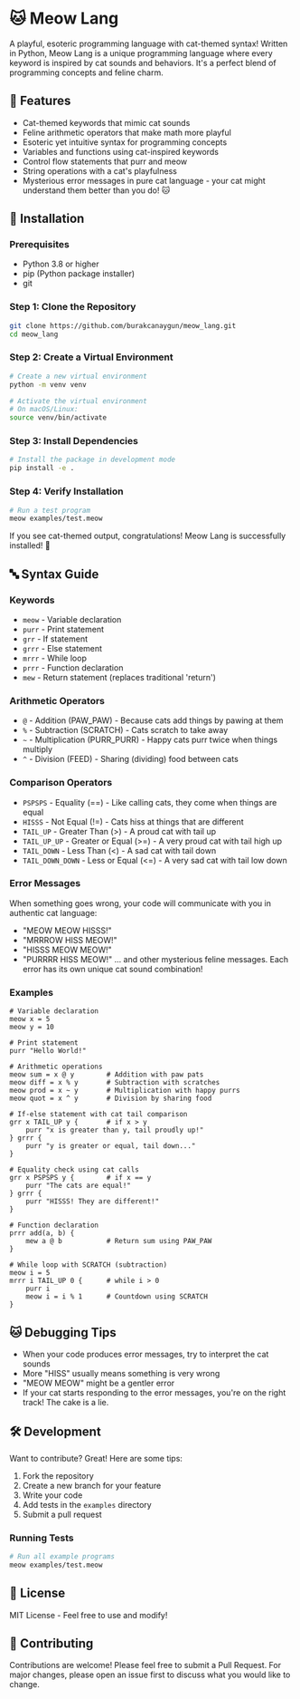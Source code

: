 # 🐱 Meow Lang

A playful, esoteric programming language with cat-themed syntax! Written in Python, Meow Lang is a unique programming language where every keyword is inspired by cat sounds and behaviors. It's a perfect blend of programming concepts and feline charm.

## 🎯 Features

- Cat-themed keywords that mimic cat sounds
- Feline arithmetic operators that make math more playful
- Esoteric yet intuitive syntax for programming concepts
- Variables and functions using cat-inspired keywords
- Control flow statements that purr and meow
- String operations with a cat's playfulness
- Mysterious error messages in pure cat language - your cat might understand them better than you do! 🐱

## 🚀 Installation

### Prerequisites

- Python 3.8 or higher
- pip (Python package installer)
- git

### Step 1: Clone the Repository

```bash
git clone https://github.com/burakcanaygun/meow_lang.git
cd meow_lang
```

### Step 2: Create a Virtual Environment

```bash
# Create a new virtual environment
python -m venv venv

# Activate the virtual environment
# On macOS/Linux:
source venv/bin/activate
```

### Step 3: Install Dependencies

```bash
# Install the package in development mode
pip install -e .
```

### Step 4: Verify Installation

```bash
# Run a test program
meow examples/test.meow
```

If you see cat-themed output, congratulations! Meow Lang is successfully installed! 🎉

## 🔤 Syntax Guide

### Keywords

- `meow` - Variable declaration
- `purr` - Print statement
- `grr` - If statement
- `grrr` - Else statement
- `mrrr` - While loop
- `prrr` - Function declaration
- `mew` - Return statement (replaces traditional 'return')

### Arithmetic Operators

- `@` - Addition (PAW_PAW) - Because cats add things by pawing at them
- `%` - Subtraction (SCRATCH) - Cats scratch to take away
- `~` - Multiplication (PURR_PURR) - Happy cats purr twice when things multiply
- `^` - Division (FEED) - Sharing (dividing) food between cats

### Comparison Operators

- `PSPSPS` - Equality (==) - Like calling cats, they come when things are equal
- `HISSS` - Not Equal (!=) - Cats hiss at things that are different
- `TAIL_UP` - Greater Than (>) - A proud cat with tail up
- `TAIL_UP_UP` - Greater or Equal (>=) - A very proud cat with tail high up
- `TAIL_DOWN` - Less Than (<) - A sad cat with tail down
- `TAIL_DOWN_DOWN` - Less or Equal (<=) - A very sad cat with tail low down

### Error Messages

When something goes wrong, your code will communicate with you in authentic cat language:

- "MEOW MEOW HISSS!"
- "MRRROW HISS MEOW!"
- "HISSS MEOW MEOW!"
- "PURRRR HISS MEOW!"
... and other mysterious feline messages. Each error has its own unique cat sound combination!

### Examples

```meow
# Variable declaration
meow x = 5
meow y = 10

# Print statement
purr "Hello World!"

# Arithmetic operations
meow sum = x @ y        # Addition with paw pats
meow diff = x % y       # Subtraction with scratches
meow prod = x ~ y       # Multiplication with happy purrs
meow quot = x ^ y       # Division by sharing food

# If-else statement with cat tail comparison
grr x TAIL_UP y {       # if x > y
    purr "x is greater than y, tail proudly up!"
} grrr {
    purr "y is greater or equal, tail down..."
}

# Equality check using cat calls
grr x PSPSPS y {        # if x == y
    purr "The cats are equal!"
} grrr {
    purr "HISSS! They are different!"
}

# Function declaration
prrr add(a, b) {
    mew a @ b           # Return sum using PAW_PAW
}

# While loop with SCRATCH (subtraction)
meow i = 5
mrrr i TAIL_UP 0 {      # while i > 0
    purr i
    meow i = i % 1      # Countdown using SCRATCH
}
```

## 🐱 Debugging Tips

- When your code produces error messages, try to interpret the cat sounds
- More "HISS" usually means something is very wrong
- "MEOW MEOW" might be a gentler error
- If your cat starts responding to the error messages, you're on the right track! The cake is a lie.

## 🛠️ Development

Want to contribute? Great! Here are some tips:

1. Fork the repository
2. Create a new branch for your feature
3. Write your code
4. Add tests in the `examples` directory
5. Submit a pull request

### Running Tests

```bash
# Run all example programs
meow examples/test.meow
```

## 📝 License

MIT License - Feel free to use and modify!

## 🤝 Contributing

Contributions are welcome! Please feel free to submit a Pull Request. For major changes, please open an issue first to discuss what you would like to change.
